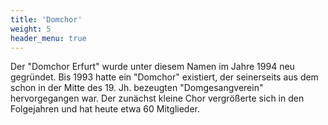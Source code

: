 ```yaml
---
title: 'Domchor'
weight: 5
header_menu: true
---
```


Der "Domchor Erfurt" wurde unter diesem Namen im Jahre 1994 neu gegründet. Bis 1993 hatte ein "Domchor" existiert, der seinerseits aus dem schon in der Mitte des 19. Jh. bezeugten "Domgesangverein" hervorgegangen war. Der zunächst kleine Chor vergrößerte sich in den Folgejahren und hat heute etwa 60 Mitglieder.
